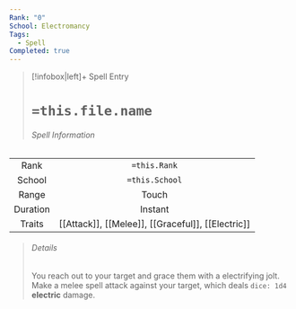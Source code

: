 ```yaml
---
Rank: "0"
School: Electromancy
Tags:
  - Spell
Completed: true
---
```

> [!infobox|left]+ Spell Entry
> # `=this.file.name`
> ###### Spell Information
|          |                |
|:--------:|:--------------:|
|   Rank   |  `=this.Rank`  |
|  School  | `=this.School` |
|  Range   |     Touch      |
| Duration |    Instant     |
|  Traits  |  [[Attack]], [[Melee]], [[Graceful]], [[Electric]]  |
> ###### *Details*
> You reach out to your target and grace them with a electrifying jolt. Make a melee spell attack against your target, which deals `dice: 1d4` **electric** damage. 
